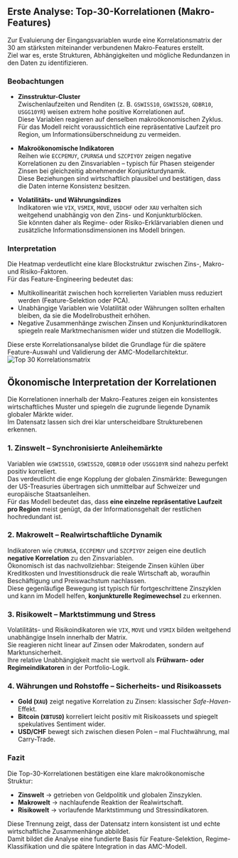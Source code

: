 

## Erste Analyse: Top-30-Korrelationen (Makro-Features)

Zur Evaluierung der Eingangsvariablen wurde eine Korrelationsmatrix der 30 am stärksten miteinander verbundenen Makro-Features erstellt.  
Ziel war es, erste Strukturen, Abhängigkeiten und mögliche Redundanzen in den Daten zu identifizieren.

### Beobachtungen

- **Zinsstruktur-Cluster**  
  Zwischenlaufzeiten und Renditen (z. B. `GSWISS10`, `GSWISS20`, `GDBR10`, `USGG10YR`) weisen extrem hohe positive Korrelationen auf.  
  Diese Variablen reagieren auf denselben makroökonomischen Zyklus.  
  Für das Modell reicht voraussichtlich eine repräsentative Laufzeit pro Region, um Informationsüberschneidung zu vermeiden.

- **Makroökonomische Indikatoren**  
  Reihen wie `ECCPEMUY`, `CPURNSA` und `SZCPIYOY` zeigen negative Korrelationen zu den Zinsvariablen – typisch für Phasen steigender Zinsen bei gleichzeitig abnehmender Konjunkturdynamik.  
  Diese Beziehungen sind wirtschaftlich plausibel und bestätigen, dass die Daten interne Konsistenz besitzen.

- **Volatilitäts- und Währungsindizes**  
  Indikatoren wie `VIX`, `VSMIX`, `MOVE`, `USDCHF` oder `XAU` verhalten sich weitgehend unabhängig von den Zins- und Konjunkturblöcken.  
  Sie könnten daher als Regime- oder Risiko-Erklärvariablen dienen und zusätzliche Informationsdimensionen ins Modell bringen.

### Interpretation

Die Heatmap verdeutlicht eine klare Blockstruktur zwischen Zins-, Makro- und Risiko-Faktoren.  
Für das Feature-Engineering bedeutet das:

- Multikollinearität zwischen hoch korrelierten Variablen muss reduziert werden (Feature-Selektion oder PCA).  
- Unabhängige Variablen wie Volatilität oder Währungen sollten erhalten bleiben, da sie die Modellrobustheit erhöhen.  
- Negative Zusammenhänge zwischen Zinsen und Konjunkturindikatoren spiegeln reale Marktmechanismen wider und stützen die Modelllogik.

Diese erste Korrelationsanalyse bildet die Grundlage für die spätere Feature-Auswahl und Validierung der AMC-Modellarchitektur.
![Top 30 Korrelationsmatrix](Rplot_top30_correlation.png)

## Ökonomische Interpretation der Korrelationen

Die Korrelationen innerhalb der Makro-Features zeigen ein konsistentes wirtschaftliches Muster und spiegeln die zugrunde liegende Dynamik globaler Märkte wider.  
Im Datensatz lassen sich drei klar unterscheidbare Strukturebenen erkennen.

### 1. Zinswelt – Synchronisierte Anleihemärkte
Variablen wie `GSWISS10`, `GSWISS20`, `GDBR10` oder `USGG10YR` sind nahezu perfekt positiv korreliert.  
Das verdeutlicht die enge Kopplung der globalen Zinsmärkte: Bewegungen der US-Treasuries übertragen sich unmittelbar auf Schweizer und europäische Staatsanleihen.  
Für das Modell bedeutet das, dass **eine einzelne repräsentative Laufzeit pro Region** meist genügt, da der Informationsgehalt der restlichen hochredundant ist.

### 2. Makrowelt – Realwirtschaftliche Dynamik
Indikatoren wie `CPURNSA`, `ECCPEMUY` und `SZCPIYOY` zeigen eine deutlich **negative Korrelation** zu den Zinsvariablen.  
Ökonomisch ist das nachvollziehbar: Steigende Zinsen kühlen über Kreditkosten und Investitionsdruck die reale Wirtschaft ab, woraufhin Beschäftigung und Preiswachstum nachlassen.  
Diese gegenläufige Bewegung ist typisch für fortgeschrittene Zinszyklen und kann im Modell helfen, **konjunkturelle Regimewechsel** zu erkennen.

### 3. Risikowelt – Marktstimmung und Stress
Volatilitäts- und Risikoindikatoren wie `VIX`, `MOVE` und `VSMIX` bilden weitgehend unabhängige Inseln innerhalb der Matrix.  
Sie reagieren nicht linear auf Zinsen oder Makrodaten, sondern auf Marktunsicherheit.  
Ihre relative Unabhängigkeit macht sie wertvoll als **Frühwarn- oder Regimeindikatoren** in der Portfolio-Logik.

### 4. Währungen und Rohstoffe – Sicherheits- und Risikoassets
- **Gold (`XAU`)** zeigt negative Korrelation zu Zinsen: klassischer *Safe-Haven*-Effekt.  
- **Bitcoin (`XBTUSD`)** korreliert leicht positiv mit Risikoassets und spiegelt spekulatives Sentiment wider.  
- **USD/CHF** bewegt sich zwischen diesen Polen – mal Fluchtwährung, mal Carry-Trade.

### Fazit
Die Top-30-Korrelationen bestätigen eine klare makroökonomische Struktur:
- **Zinswelt** → getrieben von Geldpolitik und globalen Zinszyklen.  
- **Makrowelt** → nachlaufende Reaktion der Realwirtschaft.  
- **Risikowelt** → vorlaufende Marktstimmung und Stressindikatoren.  

Diese Trennung zeigt, dass der Datensatz intern konsistent ist und echte wirtschaftliche Zusammenhänge abbildet.  
Damit bildet die Analyse eine fundierte Basis für Feature-Selektion, Regime-Klassifikation und die spätere Integration in das AMC-Modell.


